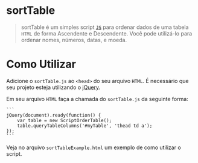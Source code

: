 # sortTable
> sortTable é um simples script [`JS`](https://developer.mozilla.org/en-US/docs/Web/JavaScript) para ordenar dados de uma tabela `HTML` de forma Ascendente e Descendente. Você pode utilizá-lo para ordenar nomes, números, datas, e moeda. 

# Como Utilizar
Adicione o <code>sortTable.js</code> ao `<head>` do seu arquivo `HTML`. É necessário que seu projeto esteja utilizando o [jQuery](https://jquery.com).

Em seu arquivo `HTML` faça a chamada do `sortTable.js` da seguinte forma:

    ```
    jQuery(document).ready(function() {
        var table = new ScriptOrderTable();
        table.queryTableColumns('#myTable', 'thead td a');
    });
    ```

Veja no arquivo `sortTableExample.html` um exemplo de como utilizar o script.

